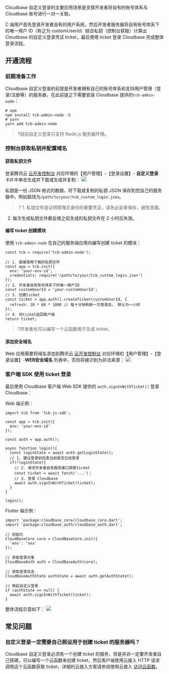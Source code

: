 Cloudbase 自定义登录的主要应用场景是支撑开发者将自有的账号体系与 Cloudbase 账号进行一对一关联。

C 端用户首先登录开发者自有的用户系统，然后开发者服务器将自有账号体系下的唯一用户 ID（称之为 customUserId）结合私钥（控制台获取）计算出 Cloudbase 的自定义登录凭证 ticket，最后使用 ticket 登录 Cloudbase 完成整体登录流程。

## 开通流程
### 前期准备工作
Cloudbase 自定义登录的前提是开发者拥有自己的账号体系和支持用户管理（登录/注册等）的服务器，在此前提之下需要安装 Cloudbase 提供的`tcb-admin-node`：
```
# npm
npm install tcb-admin-node -S
# yarn
yarn add tcb-admin-node
```

>?目前自定义登录只支持 Node.js 服务器环境。

### 控制台获取私钥并配置域名
#### 获取私钥文件
登录腾讯云 [云开发控制台](https://console.cloud.tencent.com/tcb/user) 对应环境的【用户管理】-【登录设置】- **自定义登录** 卡片中单击生成并下载或生成并复制：
![](https://main.qcloudimg.com/raw/01aaff23b510d2248dfe7b8e903922e8.png)

私钥是一份 JSON 格式的数据，将下载或复制的私钥 JSON 保存到您自己的服务器中，例如路径为`/path/to/your/tcb_custom_login.json`。

>？1. 私钥文件是证明管理员身份的重要凭证，请务必妥善保存，避免泄漏。
2. 每次生成私钥文件都会使之前生成的私钥文件在 2 小时后失效。


#### 编写 ticket 创建模块
使用 `tcb-admin-node` 在自己的服务端应用内编写创建 ticket 的模块：

```
const tcb = require('tcb-admin-node');

// 1. 直接使用下载的私钥文件
const app = tcb.init({
  env: 'your-env-id',
  credentials: require('/path/to/your/tcb_custom_login.json')
});
// 2. 开发者自有账号体系下的唯一用户ID
const customUserId = 'your-customUserId';
// 3. 创建ticket
const ticket = app.auth().createTicket(customUserId, {
  refresh: 10 * 60 * 1000 // 每十分钟刷新一次登录态， 默认为一小时
});
// 4. 将ticket返回客户端
return ticket;
```
>?开发者也可以编写一个云函数用于生成 ticket。

#### 添加安全域名
Web 应用需要将域名添加到腾讯云 [云开发控制台](https://console.cloud.tencent.com/tcb) 对应环境的【用户管理】-【登录设置】-**WEB安全域名** 列表中，否则将被识别为非法来源：
![](https://main.qcloudimg.com/raw/cb2af29feaf18212f468e741651bb5fe.png)


### 客户端 SDK 使用 ticket 登录
最后使用 Cloudbase 客户端 Web SDK 提供的 `auth.signInWithTicket()` 登录 Cloudbase：

Web 端示例：
```
import tcb from 'tcb-js-sdk';

const app = tcb.init({
  env: 'your-env-id'
});

const auth = app.auth();

async function login(){
  const loginState = await auth.getLoginState();
  // 1. 建议登录前检查当前是否已经登录
  if(!loginState){
    // 2. 请求开发者自有服务接口获取ticket
    const ticket = await fetch('...')；
    // 3. 登录 Cloudbase
    await auth.signInWithTicket(ticket);
  }
}

login();
```
Flutter 端示例：
```
import 'package:cloudbase_core/cloudbase_core.dart';
import 'package:cloudbase_auth/cloudbase_auth.dart';

// 初始化
CloudBaseCore core = CloudBaseCore.init({
  'env': 'xxx'
});

// 获取登录对象
CloudBaseAuth auth = CloudBaseAuth(core);

// 获取登录状态
CloudBaseAuthState authState = await auth.getAuthState();

// 唤起自定义登录
if (authState == null) {
  await auth.signInWithTicket(ticket);
}

```

整体流程示意如下：
![](https://main.qcloudimg.com/raw/66054483629b69bf1432dae2468e7e15.png)

## 常见问题
### 自定义登录一定需要自己假设用于创建 ticket 的服务器吗？

Cloudbase 自定义登录必须有一个创建 ticket 的服务，但是并非一定要开发者自己搭建。可以编写一个云函数来创建 ticket，然后客户端使用云接入 HTTP 请求调用这个云函数获取 ticket，详细的云接入方案请参阅使用云接入 [访问云函数](https://cloud.tencent.com/document/product/876/41776)。
